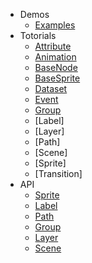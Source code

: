 * Demos
  * [Examples](/en/examples)
* Totorials
  * [Attribute](/en/doc/attribute)
  * [Animation](/en/doc/animation)
  * [BaseNode](/en/doc/basenode)
  * [BaseSprite](/en/doc/basesprite)
  * [Dataset](/en/doc/dataset)
  * [Event](/en/doc/event)
  * [Group](/en/doc/group)
  * [Label]
  * [Layer]
  * [Path]
  * [Scene]
  * [Sprite]
  * [Transition]
* API
  * [Sprite](/api/sprite)
  * [Label](/api/label)
  * [Path](/api/path)
  * [Group](/api/group)
  * [Layer](/api/layer)
  * [Scene](/api/scene)
